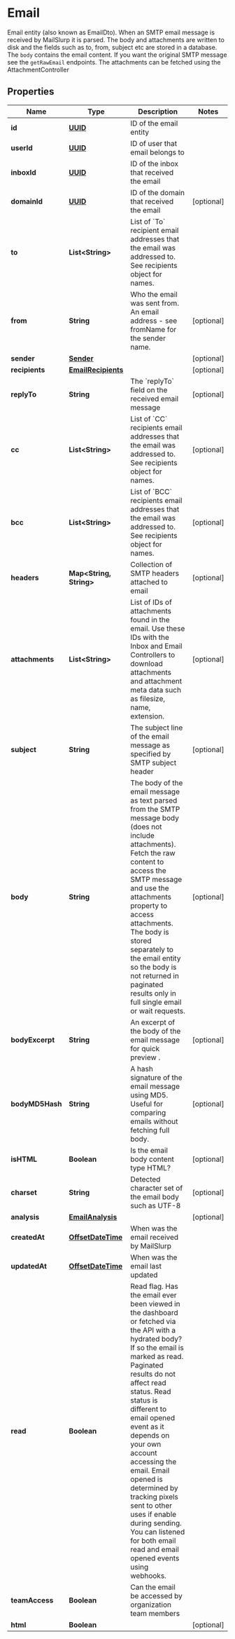 

# Email

Email entity (also known as EmailDto). When an SMTP email message is received by MailSlurp it is parsed. The body and attachments are written to disk and the fields such as to, from, subject etc are stored in a database. The `body` contains the email content. If you want the original SMTP message see the `getRawEmail` endpoints. The attachments can be fetched using the AttachmentController
## Properties

Name | Type | Description | Notes
------------ | ------------- | ------------- | -------------
**id** | [**UUID**](UUID) | ID of the email entity | 
**userId** | [**UUID**](UUID) | ID of user that email belongs to | 
**inboxId** | [**UUID**](UUID) | ID of the inbox that received the email | 
**domainId** | [**UUID**](UUID) | ID of the domain that received the email |  [optional]
**to** | **List&lt;String&gt;** | List of &#x60;To&#x60; recipient email addresses that the email was addressed to. See recipients object for names. | 
**from** | **String** | Who the email was sent from. An email address - see fromName for the sender name. |  [optional]
**sender** | [**Sender**](Sender) |  |  [optional]
**recipients** | [**EmailRecipients**](EmailRecipients) |  |  [optional]
**replyTo** | **String** | The &#x60;replyTo&#x60; field on the received email message |  [optional]
**cc** | **List&lt;String&gt;** | List of &#x60;CC&#x60; recipients email addresses that the email was addressed to. See recipients object for names. |  [optional]
**bcc** | **List&lt;String&gt;** | List of &#x60;BCC&#x60; recipients email addresses that the email was addressed to. See recipients object for names. |  [optional]
**headers** | **Map&lt;String, String&gt;** | Collection of SMTP headers attached to email |  [optional]
**attachments** | **List&lt;String&gt;** | List of IDs of attachments found in the email. Use these IDs with the Inbox and Email Controllers to download attachments and attachment meta data such as filesize, name, extension. |  [optional]
**subject** | **String** | The subject line of the email message as specified by SMTP subject header |  [optional]
**body** | **String** | The body of the email message as text parsed from the SMTP message body (does not include attachments). Fetch the raw content to access the SMTP message and use the attachments property to access attachments. The body is stored separately to the email entity so the body is not returned in paginated results only in full single email or wait requests. |  [optional]
**bodyExcerpt** | **String** | An excerpt of the body of the email message for quick preview . |  [optional]
**bodyMD5Hash** | **String** | A hash signature of the email message using MD5. Useful for comparing emails without fetching full body. |  [optional]
**isHTML** | **Boolean** | Is the email body content type HTML? |  [optional]
**charset** | **String** | Detected character set of the email body such as UTF-8 |  [optional]
**analysis** | [**EmailAnalysis**](EmailAnalysis) |  |  [optional]
**createdAt** | [**OffsetDateTime**](OffsetDateTime) | When was the email received by MailSlurp | 
**updatedAt** | [**OffsetDateTime**](OffsetDateTime) | When was the email last updated | 
**read** | **Boolean** | Read flag. Has the email ever been viewed in the dashboard or fetched via the API with a hydrated body? If so the email is marked as read. Paginated results do not affect read status. Read status is different to email opened event as it depends on your own account accessing the email. Email opened is determined by tracking pixels sent to other uses if enable during sending. You can listened for both email read and email opened events using webhooks. | 
**teamAccess** | **Boolean** | Can the email be accessed by organization team members | 
**html** | **Boolean** |  |  [optional]



